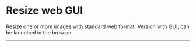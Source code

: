 # Resize web GUI

Resize one or more images with standard web format. Version with GUI, can be launched in the browser

---

